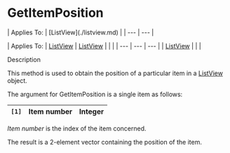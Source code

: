 




<h1 class="heading"><span class="name">GetItemPosition</span></h1>
| Applies To: | [ListView](./listview.md) |
| --- | ---  |

| Applies To: | [ListView](./listview.md) | [ListView](./listview.md) |  |  |
| --- | --- | ---  |
| [ListView](./listview.md) |  |  |


Description


This method is used to obtain the position of a particular item in a [ListView](./listview.md) object.


The argument for GetItemPosition is a single item as follows:

| `[1]` | Item number | Integer |
| --- | --- | ---  |


*Item number* is the index of the item concerned.


The result is a 2-element vector containing the position of the item.




